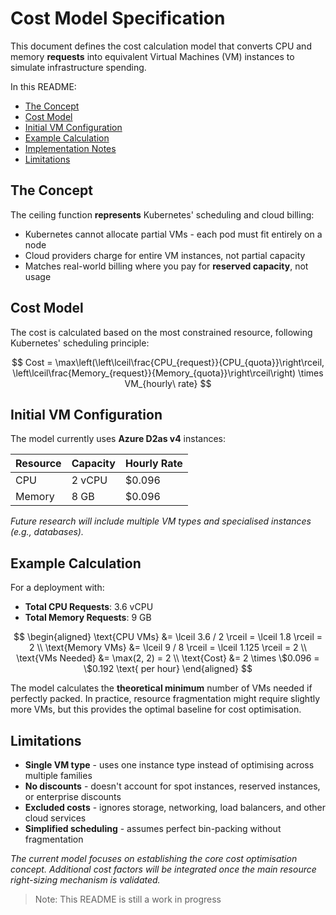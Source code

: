 # Cost Model Specification
This document defines the cost calculation model that converts CPU and memory **requests** into equivalent Virtual Machines (VM) instances to simulate infrastructure spending.

In this README:
* [The Concept](#the-concept)
* [Cost Model](#cost-model)
* [Initial VM Configuration](#initial-vm-configuration)
* [Example Calculation](#example-cacluation)
* [Implementation Notes](#implementation-notes)
* [Limitations](#limitations)

## The Concept
The ceiling function **represents** Kubernetes' scheduling and cloud billing:
* Kubernetes cannot allocate partial VMs - each pod must fit entirely on a node
* Cloud providers charge for entire VM instances, not partial capacity
* Matches real-world billing where you pay for **reserved capacity**, not usage

## Cost Model
The cost is calculated based on the most constrained resource, following Kubernetes' scheduling principle:

$$
Cost = \max\left(\left\lceil\frac{CPU_{request}}{CPU_{quota}}\right\rceil, \left\lceil\frac{Memory_{request}}{Memory_{quota}}\right\rceil\right) \times VM_{hourly\ rate}
$$

## Initial VM Configuration
The model currently uses **Azure D2as v4** instances:

| Resource | Capacity | Hourly Rate |
|----------|----------|-------------|
| CPU | 2 vCPU | $0.096 |
| Memory | 8 GB | $0.096 |

*Future research will include multiple VM types and specialised instances (e.g., databases).*


## Example Calculation
For a deployment with:
- **Total CPU Requests**: 3.6 vCPU  
- **Total Memory Requests**: 9 GB

$$
\begin{aligned}
\text{CPU VMs} &= \lceil 3.6 / 2 \rceil = \lceil 1.8 \rceil = 2 \\
\text{Memory VMs} &= \lceil 9 / 8 \rceil = \lceil 1.125 \rceil = 2 \\
\text{VMs Needed} &= \max(2, 2) = 2 \\
\text{Cost} &= 2 \times \$0.096 = \$0.192 \text{ per hour}
\end{aligned}
$$

The model calculates the **theoretical minimum** number of VMs needed if perfectly packed. In practice, resource fragmentation might require slightly more VMs, but this provides the optimal baseline for cost optimisation.


## Limitations
* **Single VM type** - uses one instance type instead of optimising across multiple families
* **No discounts** - doesn't account for spot instances, reserved instances, or enterprise discounts  
* **Excluded costs** - ignores storage, networking, load balancers, and other cloud services
* **Simplified scheduling** - assumes perfect bin-packing without fragmentation

*The current model focuses on establishing the core cost optimisation concept. Additional cost factors will be integrated once the main resource right-sizing mechanism is validated.*

> Note: This README is still a work in progress